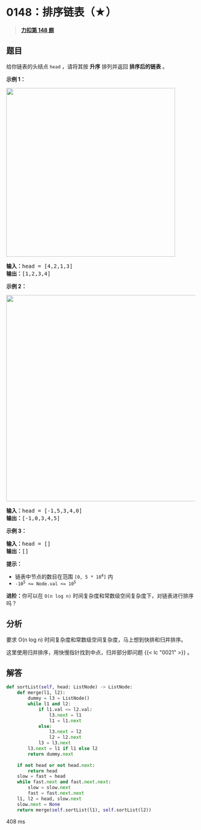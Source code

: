 # 0148：排序链表（★）


> <u>**[力扣第 148 题](https://leetcode.cn/problems/sort-list/)**</u>

## 题目

<p>给你链表的头结点 <code>head</code> ，请将其按 <strong>升序</strong> 排列并返回 <strong>排序后的链表</strong> 。</p>

<ul>
</ul>



<p><strong>示例 1：</strong></p>
<img alt="" src="https://assets.leetcode.com/uploads/2020/09/14/sort_list_1.jpg" style="width: 450px;" />
<pre>
<b>输入：</b>head = [4,2,1,3]
<b>输出：</b>[1,2,3,4]
</pre>

<p><strong>示例 2：</strong></p>
<img alt="" src="https://assets.leetcode.com/uploads/2020/09/14/sort_list_2.jpg" style="width: 550px;" />
<pre>
<b>输入：</b>head = [-1,5,3,4,0]
<b>输出：</b>[-1,0,3,4,5]
</pre>

<p><strong>示例 3：</strong></p>

<pre>
<b>输入：</b>head = []
<b>输出：</b>[]
</pre>



<p><b>提示：</b></p>

<ul>
<li>链表中节点的数目在范围 <code>[0, 5 * 10<sup>4</sup>]</code> 内</li>
<li><code>-10<sup>5</sup> &lt;= Node.val &lt;= 10<sup>5</sup></code></li>
</ul>



<p><b>进阶：</b>你可以在 <code>O(n log n)</code> 时间复杂度和常数级空间复杂度下，对链表进行排序吗？</p>


## 分析

要求 O(n log n) 时间复杂度和常数级空间复杂度，马上想到快排和归并排序。

这里使用归并排序，用快慢指针找到中点，归并部分即问题 {{< lc "0021" >}} 。

## 解答

```python
def sortList(self, head: ListNode) -> ListNode:
	def merge(l1, l2):
		dummy = l3 = ListNode()
		while l1 and l2:
			if l1.val <= l2.val:
				l3.next = l1
				l1 = l1.next
			else:
				l3.next = l2
				l2 = l2.next
			l3 = l3.next
		l3.next = l1 if l1 else l2
		return dummy.next
	
	if not head or not head.next:
		return head
	slow = fast = head
	while fast.next and fast.next.next:
		slow = slow.next
		fast = fast.next.next
	l1, l2 = head, slow.next
	slow.next = None
	return merge(self.sortList(l1), self.sortList(l2))
```
408 ms

